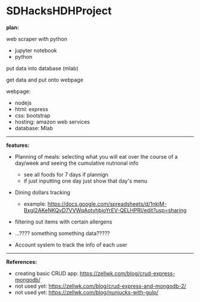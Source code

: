 # SDHacksHDHProject

**plan:**

web scraper with python
* jupyter notebook
* python

put data into database (mlab)

get data and put onto webpage

webpage:
* nodejs
* html: express
* css: bootstrap
* hosting: amazon web services
* database: Mlab

---------------------------------------------------------------------------------------------------------------
**features:**
* Planning of meals: selecting what you will eat over the course of a day/week and seeing the cumulative nutrional info
  * see all foods for 7 days if plannign
  * if just inputting one day just show that day's menu
* Dining dollars tracking
  * example: https://docs.google.com/spreadsheets/d/1nkjM-BxgI2AKeNKQvD7VVWqAotvhbjoYrEV-QELHPRI/edit?usp=sharing
* filtering out items with certain allergens
* ...???? something something data?????

* Account system to track the info of each user

---------------------------------------------------------------------------------------------------------------
**References:**
* creating basic CRUD app: https://zellwk.com/blog/crud-express-mongodb/
* not used yet: https://zellwk.com/blog/crud-express-and-mongodb-2/
* not used yet: https://zellwk.com/blog/nunjucks-with-gulp/
